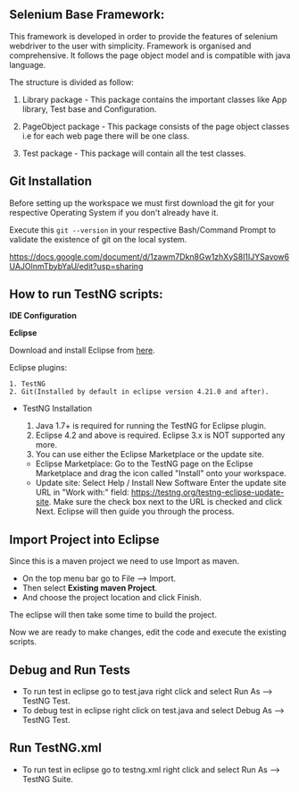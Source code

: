 ## Selenium Base Framework:
This framework is developed in order to provide the features of selenium webdriver to the user with simplicity. Framework is organised and comprehensive.
It follows the page object model and is compatible with java language. 

The structure is divided as follow:

1. Library package - This package contains the important classes like App library, Test base and Configuration.

2. PageObject package - This package consists of the page object classes i.e for each web page there will be one class.

3. Test package - This package will contain all the test classes.



## Git Installation

Before setting up the workspace we must first download the git for your respective Operating System if you don't already have it.

Execute this `git --version` in your respective Bash/Command Prompt to validate the existence of git on the local system.

https://docs.google.com/document/d/1zawm7Dkn8Gw1zhXyS8l1IJYSavow6UAJOlnmTbybYaU/edit?usp=sharing



## How to run TestNG scripts:

**IDE Configuration**

**Eclipse**

Download and install Eclipse from [here](https://www.eclipse.org/downloads/).

Eclipse plugins:

    1. TestNG
    2. Git(Installed by default in eclipse version 4.21.0 and after).


* TestNG Installation

    1. Java 1.7+ is required for running the TestNG for Eclipse plugin.
    2. Eclipse 4.2 and above is required. Eclipse 3.x is NOT supported any more.
    3. You can use either the Eclipse Marketplace or the update site.
    * Eclipse Marketplace: Go to the TestNG page on the Eclipse Marketplace and drag the icon called "Install" onto your workspace.
    * Update site: Select Help / Install New Software Enter the update site URL in "Work with:" field: https://testng.org/testng-eclipse-update-site. Make sure the check box next to the URL is checked and click Next. Eclipse will then guide you through the process.


## Import Project into Eclipse

Since this is a maven project we need to use Import as maven.

* On the top menu bar go to File --> Import.
* Then select **Existing maven Project**.
* And choose the project location and click Finish.

The eclipse will then take some time to build the project.

Now we are ready to make changes, edit the code and execute the existing scripts.

## Debug and Run Tests

* To run test in eclipse go to test.java  right click and select Run As --> TestNG Test.
* To debug test in eclipse right click on test.java and select Debug As --> TestNG Test.

## Run TestNG.xml 

* To run test in eclipse go to  testng.xml right click and select Run As --> TestNG Suite.


